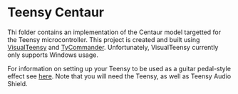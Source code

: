 # Teensy Centaur

Thi folder contains an implementation of the Centaur model
targetted for the Teensy microcontroller. This project is
created and built using
[VisualTeensy](https://github.com/luni64/VisualTeensy)
and [TyCommander](https://github.com/Koromix/tytools).
Unfortunately, VisualTeensy currently only supports Windows
usage.

For information on setting up your Teensy to be used as
a guitar pedal-style effect see [here](https://ccrma.stanford.edu/courses/250a-winter-2020/labs/2/).
Note that you will need the Teensy, as well as Teensy Audio Shield.
